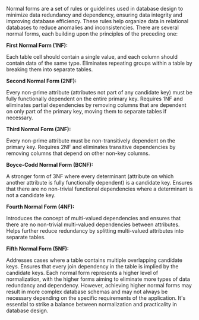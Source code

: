 Normal forms are a set of rules or guidelines used in database design to minimize data redundancy and dependency, ensuring data integrity and improving database efficiency. These rules help organize data in relational databases to reduce anomalies and inconsistencies. There are several normal forms, each building upon the principles of the preceding one:

**First Normal Form (1NF):**

Each table cell should contain a single value, and each column should contain data of the same type.
Eliminates repeating groups within a table by breaking them into separate tables.

**Second Normal Form (2NF):**

Every non-prime attribute (attributes not part of any candidate key) must be fully functionally dependent on the entire primary key.
Requires 1NF and eliminates partial dependencies by removing columns that are dependent on only part of the primary key, moving them to separate tables if necessary.

**Third Normal Form (3NF):**

Every non-prime attribute must be non-transitively dependent on the primary key.
Requires 2NF and eliminates transitive dependencies by removing columns that depend on other non-key columns.

**Boyce-Codd Normal Form (BCNF):**

A stronger form of 3NF where every determinant (attribute on which another attribute is fully functionally dependent) is a candidate key.
Ensures that there are no non-trivial functional dependencies where a determinant is not a candidate key.

**Fourth Normal Form (4NF):**

Introduces the concept of multi-valued dependencies and ensures that there are no non-trivial multi-valued dependencies between attributes.
Helps further reduce redundancy by splitting multi-valued attributes into separate tables.

**Fifth Normal Form (5NF):**

Addresses cases where a table contains multiple overlapping candidate keys.
Ensures that every join dependency in the table is implied by the candidate keys.
Each normal form represents a higher level of normalization, with the higher forms aiming to eliminate more types of data redundancy and dependency. However, achieving higher normal forms may result in more complex database schemas and may not always be necessary depending on the specific requirements of the application. It's essential to strike a balance between normalization and practicality in database design.
